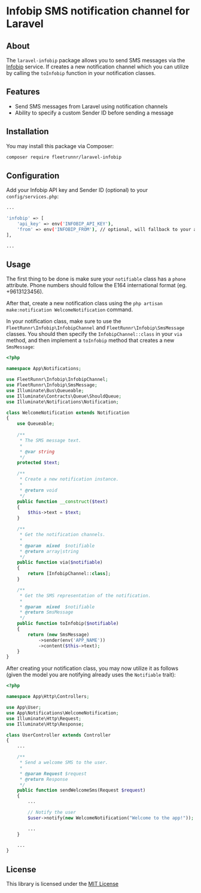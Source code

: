 # Infobip SMS notification channel for Laravel

## About

The `laravel-infobip` package allows you to send SMS messages via the [Infobip](https://infobip.com) service.
If creates a new notification channel which you can utilize by calling the `toInfobip` function in your notification classes.

## Features

* Send SMS messages from Laravel using notification channels
* Ability to specify a custom Sender ID before sending a message

## Installation

You may install this package via Composer:

```sh
composer require fleetrunnr/laravel-infobip
```

## Configuration

Add your Infobip API key and Sender ID (optional) to your `config/services.php`:

```sh
...

'infobip' => [
    'api_key' => env('INFOBIP_API_KEY'),
    'from' => env('INFOBIP_FROM'), // optional, will fallback to your account default
],

...
```

## Usage

The first thing to be done is make sure your `notifiable` class has a `phone` attribute.
Phone numbers should follow the E164 international format (eg. +9613123456).

After that, create a new notification class using the `php artisan make:notification WelcomeNotification` command.

In your notification class, make sure to use the `FleetRunnr\Infobip\InfobipChannel` and `FleetRunnr\Infobip\SmsMessage` classes. You should then specify the `InfobipChannel::class` in your `via` method, and then implement a `toInfobip` method that creates a new `SmsMessage`:

```php
<?php

namespace App\Notifications;

use FleetRunnr\Infobip\InfobipChannel;
use FleetRunnr\Infobip\SmsMessage;
use Illuminate\Bus\Queueable;
use Illuminate\Contracts\Queue\ShouldQueue;
use Illuminate\Notifications\Notification;

class WelcomeNotification extends Notification
{
	use Queueable;
	
	/**
     * The SMS message text.
     *
     * @var string
     */
    protected $text;

    /**
     * Create a new notification instance.
     *
     * @return void
     */
    public function __construct($text)
    {
        $this->text = $text;
    }

    /**
     * Get the notification channels.
     *
     * @param  mixed  $notifiable
     * @return array|string
     */
    public function via($notifiable)
    {
        return [InfobipChannel::class];
    }

    /**
     * Get the SMS representation of the notification.
     *
     * @param  mixed  $notifiable
     * @return SmsMessage
     */
    public function toInfobip($notifiable)
    {
		return (new SmsMessage)
			->sender(env('APP_NAME'))
			->content($this->text);
    }
}
```

After creating your notification class, you may now utilize it as follows (given the model you are notifying already uses the `Notifiable` trait):

```php
<?php

namespace App\Http\Controllers;

use App\User;
use App\Notifications\WelcomeNotification;
use Illuminate\Http\Request;
use Illuminate\Http\Response;

class UserController extends Controller
{
	...

	/**
     * Send a welcome SMS to the user.
     *
     * @param Request $request
     * @return Response
     */
	public function sendWelcomeSms(Request $request)
	{
		...

		// Notify the user
		$user->notify(new WelcomeNotification("Welcome to the app!"));

		...
	}

	...
}
```

## License

This library is licensed under the [MIT License](https://opensource.org/licenses/MIT)
